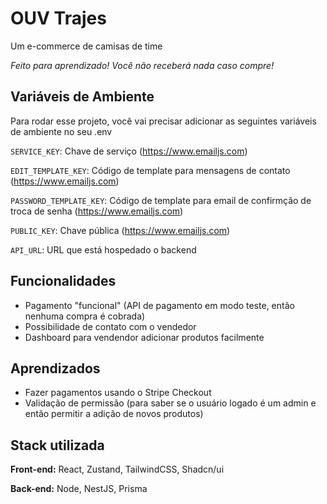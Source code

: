 
# OUV Trajes

Um e-commerce de camisas de time

*Feito para aprendizado! Você não receberá nada caso compre!*




## Variáveis de Ambiente

Para rodar esse projeto, você vai precisar adicionar as seguintes variáveis de ambiente no seu .env

`SERVICE_KEY`: Chave de serviço (https://www.emailjs.com)

`EDIT_TEMPLATE_KEY`: Código de template para mensagens de contato (https://www.emailjs.com)

`PASSWORD_TEMPLATE_KEY`: Código de template para email de confirmção de troca de senha (https://www.emailjs.com)

`PUBLIC_KEY`: Chave pública (https://www.emailjs.com)

`API_URL`: URL que está hospedado o backend
## Funcionalidades

- Pagamento "funcional" (API de pagamento em modo teste, então nenhuma compra é cobrada)
- Possibilidade de contato com o vendedor
- Dashboard para vendendor adicionar produtos facilmente

## Aprendizados

- Fazer pagamentos usando o Stripe Checkout
- Validação de permissão (para saber se o usuário logado é um admin e então permitir a adição de novos produtos)




## Stack utilizada

**Front-end:** React, Zustand, TailwindCSS, Shadcn/ui

**Back-end:** Node, NestJS, Prisma

